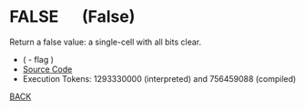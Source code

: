 # FALSE &emsp; (False)
Return a false value: a single-cell with all bits clear.
* ( - flag )
* [Source Code](../words/core_ext/False.cs)
* Execution Tokens: 1293330000 (interpreted) and 756459088 (compiled)


[BACK](builtins.md#False)
